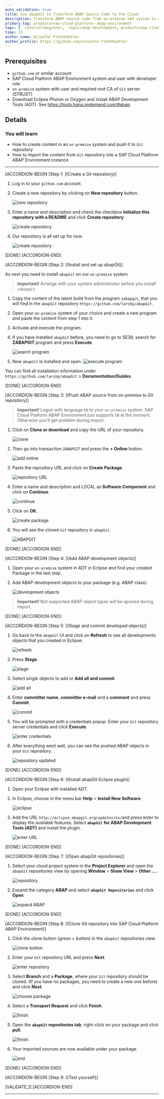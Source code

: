 ```yaml
---
auto_validation: true
title: Use abapGit to Transform ABAP Source Code to the Cloud
description: Transform ABAP source code from on-premise SAP system to a SAP Cloud Platform ABAP Environment instance.
primary_tag: products>sap-cloud-platform--abap-environment
tags: [  tutorial>beginner,  topic>abap-development, products>sap-cloud-platform, tutorial>license]
time: 15
author_name: Niloofar Flothköetter
author_profile: https://github.com/niloofar-flothkoetter
---
```


## Prerequisites  
 - `github.com` or similar account
 - SAP Cloud Platform ABAP Environment system and user with developer role
 - `on-premise` system with user and required root CA of `Git` server (STRUST)
 - Download Eclipse Photon or Oxygen and install ABAP Development Tools (ADT). See <https://tools.hana.ondemand.com/#abap>.


## Details
### You will learn  
  - How to create content in an `on-premise` system and push it to `Git` repository
  - How to import the content from `Git` repository into a SAP Cloud Platform ABAP Environment instance

---

[ACCORDION-BEGIN [Step 1: ](Create a Git repository)]
  1. Log in to your `github.com` account.

  2. Create a new repository by clicking on **New repository** button.

      ![new repository](github1.png)

  3. Enter a name and description and check the checkbox **Initialize this repository with a README** and click **Create repository**.

      ![create repository](github2.png)

  4. Our repository is all set up for now.

      ![create repository](github3.png)

[DONE]
[ACCORDION-END]

[ACCORDION-BEGIN [Step 2: ](Install and set up abapGit)]

  As next you need to install `abapGit` on our `on-premise` system.

> **Important!** Arrange with your system administrator before you install `zabapgit`.

  1. Copy the content of the latest build from the program `zabapgit`, that you will find in the `abapGit` repository `https://github.com/larshp/abapGit`.

  2. Open your `on-premise` system of your choice and create a new program and paste the content from step 1 into it.

  3. Activate and execute the program.

  4. If you have installed `abapGit` before, you need to go to SE38, search for **ZABAPGIT** program and press **Execute**.

      ![search program](abapgit1.png)

  5. Now `abapGit` is installed and open.
      ![execute program](abapgit2.png)

  You can find all installation information under `https://github.com/larshp/abapGit` > **Documentation/Guides**.

[DONE]
[ACCORDION-END]

[ACCORDION-BEGIN [Step 3: ](Push ABAP source from on-premise to Git repository)]

> **Important!** Logon with language `EN` to your `on-premise` system. SAP Cloud Platform ABAP Environment just supports `EN` at the moment. Otherwise you'll get problem during import.

  1. Click on **Clone or download** and copy the URL of your repository.

      ![clone](abapgit3.png)

  2. Then go into transaction `ZABAPGIT` and press the **+ Online** button.

      ![add online](abapgit4.png)

  3. Paste the repository URL and click on **Create Package**.

      ![repository URL](abapgit5.png)

  4. Enter a name and description and LOCAL as **Software Component** and click on **Continue**.

      ![continue](abapgit6.png)

  5. Click on **OK**.

      ![create package](abapgit7.png)

  6. You will see the cloned `Git` repository in `abapGit`.

      ![ABAPGIT](abapgit8.png)

[DONE]
[ACCORDION-END]

[ACCORDION-BEGIN [Step 4: ](Add ABAP development objects)]

  1. Open your `on-premise` system in ADT in Eclipse and find your created Package in the last step.

  2. Add ABAP development objects to your package (e.g. ABAP class).

      ![development objects](abapgit9.png)

> **Important!** Not supported ABAP object types will be ignored during import.


[DONE]
[ACCORDION-END]

[ACCORDION-BEGIN [Step 5: ](Stage and commit developed objects)]

  1. Go back to the `abapGit` UI and click on **Refresh** to see all developments objects that you created in Eclipse.

      ![refresh](abapgit10.png)

  2. Press **Stage**.

      ![stage](abapgit11.png)

  3. Select single objects to add or **Add all and commit**.

      ![add all](abapgit12.png)

  4. Enter **committer name**, **committer e-mail** and a **comment** and press **Commit**.

      ![commit](abapgit13.png)

  5. You will be prompted with a credentials popup. Enter your `Git` repository server credentials and click **Execute**.

      ![enter credentials](abapgit14.png)

  7. After everything went well, you can see the pushed ABAP objects in your `Git` repository.

      ![repository updated](abapgit15.png)

[DONE]
[ACCORDION-END]

[ACCORDION-BEGIN [Step 6: ](Install abapGit Eclipse plugin)]

  1. Open your Eclipse with installed ADT.

  2. In Eclipse, choose in the menu bar **Help** > **Install New Software**.

      ![eclipse](eclipse1.png)

  3. Add the URL `http://eclipse.abapgit.org/updatesite/`and press enter to display the available features. Select **`abapGit`** **for ABAP Development Tools (ADT)** and install the plugin.

      ![enter URL](eclipse2.png)

[DONE]
[ACCORDION-END]

[ACCORDION-BEGIN [Step 7: ](Open abapGit repositories)]

  1. Select your cloud project system in the **Project Explorer** and open the `abapGit` repositories view by opening **Window** > **Show View** > **Other ...**.

      ![repository](eclipse6.png)

  2. Expand the category **ABAP** and select **`abapGit Repositories`** and click **Open**

      ![expand ABAP](eclipse7.png)

[DONE]
[ACCORDION-END]

[ACCORDION-BEGIN [Step 8: ](Clone Git repository into SAP Cloud Platform ABAP Environment)]

  1. Click the clone button (green + button) in the `abapGit` repositories view.

      ![clone button](clone1.png)

  2. Enter your `Git` repository URL and press **Next**.

      ![enter repository](clone2.png)

  3. Select **Branch** and a **Package**, where your `Git` repository should be cloned. (If you have no packages, you need to create a new one before) and click **Next**.

      ![choose package](clone3.png)

  4. Select a **Transport Request** and click **Finish**.

      ![finish](clone4.png)

  6. Open the **`abapGit` repositories tab**, right-click on your package and click **pull**.

      ![finish](pull.png)

  5. Your imported sources are now available under your package.

      ![end](clone5.png)

[DONE]
[ACCORDION-END]

[ACCORDION-BEGIN [Step 9: ](Test yourself)]

[VALIDATE_1]
[ACCORDION-END]


---
